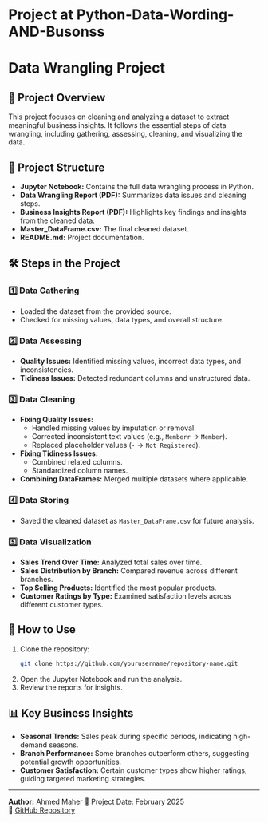 # Project at Python-Data-Wording-AND-Busonss
# Data Wrangling Project

## 📌 Project Overview

This project focuses on cleaning and analyzing a dataset to extract meaningful business insights. It follows the essential steps of data wrangling, including gathering, assessing, cleaning, and visualizing the data.

## 📂 Project Structure

- **Jupyter Notebook:** Contains the full data wrangling process in Python.
- **Data Wrangling Report (PDF):** Summarizes data issues and cleaning steps.
- **Business Insights Report (PDF):** Highlights key findings and insights from the cleaned data.
- **Master\_DataFrame.csv:** The final cleaned dataset.
- **README.md:** Project documentation.

## 🛠️ Steps in the Project

### 1️⃣ Data Gathering

- Loaded the dataset from the provided source.
- Checked for missing values, data types, and overall structure.

### 2️⃣ Data Assessing

- **Quality Issues:** Identified missing values, incorrect data types, and inconsistencies.
- **Tidiness Issues:** Detected redundant columns and unstructured data.

### 3️⃣ Data Cleaning

- **Fixing Quality Issues:**
  - Handled missing values by imputation or removal.
  - Corrected inconsistent text values (e.g., `Memberr` → `Member`).
  - Replaced placeholder values (`-` → `Not Registered`).
- **Fixing Tidiness Issues:**
  - Combined related columns.
  - Standardized column names.
- **Combining DataFrames:** Merged multiple datasets where applicable.

### 4️⃣ Data Storing

- Saved the cleaned dataset as `Master_DataFrame.csv` for future analysis.

### 5️⃣ Data Visualization

- **Sales Trend Over Time:** Analyzed total sales over time.
- **Sales Distribution by Branch:** Compared revenue across different branches.
- **Top Selling Products:** Identified the most popular products.
- **Customer Ratings by Type:** Examined satisfaction levels across different customer types.

## 🚀 How to Use

1. Clone the repository:
   ```bash
   git clone https://github.com/yourusername/repository-name.git
   ```
2. Open the Jupyter Notebook and run the analysis.
3. Review the reports for insights.

## 📊 Key Business Insights

- **Seasonal Trends:** Sales peak during specific periods, indicating high-demand seasons.
- **Branch Performance:** Some branches outperform others, suggesting potential growth opportunities.
- **Customer Satisfaction:** Certain customer types show higher ratings, guiding targeted marketing strategies.

---

**Author:** Ahmed Maher 
📅 Project Date: February 2025\
🔗 [GitHub Repository](https://github.com/yourusername/repository-name)

